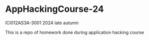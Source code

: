 # AppHackingCourse-24
ICI012AS3A-3001 2024 late autumn

This is a repo of homework done during application hacking course

